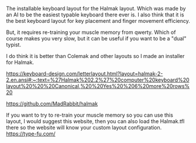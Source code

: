 The installable keyboard layout for the Halmak layout. Which was made by an AI to be the easiest typable keyboard there ever is.
I also think that it is the best keyboard layout for key placement and finger movement efficiency.

But, it requires re-training your muscle memory from qwerty.
Which of course makes you very slow, but it can be useful if you want to be a "dual" typist.

I do think it is better than Colemak and other layouts so I made an installer for Halmak.

https://keyboard-design.com/letterlayout.html?layout=halmak-2-2.en.ansi#:~:text=%27Halmak%202.2%27%20computer%20keyboard%20layout%20%20%20Canonical,%20%20Yes%20%206%20more%20rows%20

https://github.com/MadRabbit/halmak

If you want to try to re-train your muscle memory so you can use this layout, I would suggest this website, then you can also load
the Halmak.tfl there so the website will know your custom layout configuration.
https://type-fu.com/

